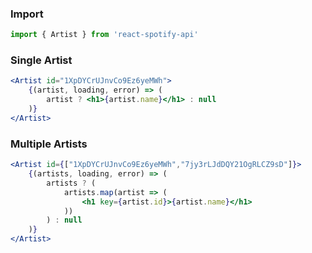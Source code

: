 ### Import
```js static
import { Artist } from 'react-spotify-api'
```

### Single Artist
```jsx static
<Artist id="1XpDYCrUJnvCo9Ez6yeMWh">
    {(artist, loading, error) => (
        artist ? <h1>{artist.name}</h1> : null
    )}
</Artist>
```

### Multiple Artists
```jsx static
<Artist id={["1XpDYCrUJnvCo9Ez6yeMWh","7jy3rLJdDQY21OgRLCZ9sD"]}>
    {(artists, loading, error) => (
        artists ? (
            artists.map(artist => (
                <h1 key={artist.id}>{artist.name}</h1>
            ))
        ) : null
    )}
</Artist>
```
